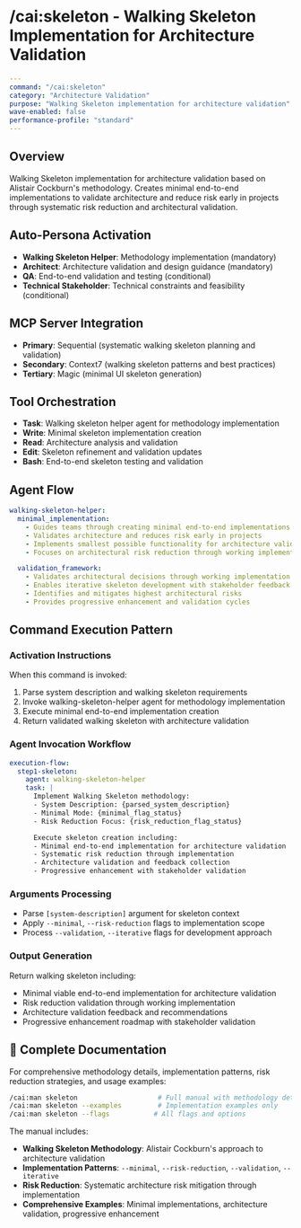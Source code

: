 # /cai:skeleton - Walking Skeleton Implementation for Architecture Validation

```yaml
---
command: "/cai:skeleton"
category: "Architecture Validation"
purpose: "Walking Skeleton implementation for architecture validation"
wave-enabled: false
performance-profile: "standard"
---
```

## Overview

Walking Skeleton implementation for architecture validation based on Alistair Cockburn's methodology. Creates minimal end-to-end implementations to validate architecture and reduce risk early in projects through systematic risk reduction and architectural validation.

## Auto-Persona Activation
- **Walking Skeleton Helper**: Methodology implementation (mandatory)
- **Architect**: Architecture validation and design guidance (mandatory)
- **QA**: End-to-end validation and testing (conditional)
- **Technical Stakeholder**: Technical constraints and feasibility (conditional)

## MCP Server Integration
- **Primary**: Sequential (systematic walking skeleton planning and validation)
- **Secondary**: Context7 (walking skeleton patterns and best practices)
- **Tertiary**: Magic (minimal UI skeleton generation)

## Tool Orchestration
- **Task**: Walking skeleton helper agent for methodology implementation
- **Write**: Minimal skeleton implementation creation
- **Read**: Architecture analysis and validation
- **Edit**: Skeleton refinement and validation updates
- **Bash**: End-to-end skeleton testing and validation

## Agent Flow
```yaml
walking-skeleton-helper:
  minimal_implementation:
    - Guides teams through creating minimal end-to-end implementations
    - Validates architecture and reduces risk early in projects
    - Implements smallest possible functionality for architecture validation
    - Focuses on architectural risk reduction through working implementation

  validation_framework:
    - Validates architectural decisions through working implementation
    - Enables iterative skeleton development with stakeholder feedback
    - Identifies and mitigates highest architectural risks
    - Provides progressive enhancement and validation cycles
```

## Command Execution Pattern

### Activation Instructions
When this command is invoked:
1. Parse system description and walking skeleton requirements
2. Invoke walking-skeleton-helper agent for methodology implementation
3. Execute minimal end-to-end implementation creation
4. Return validated walking skeleton with architecture validation

### Agent Invocation Workflow
```yaml
execution-flow:
  step1-skeleton:
    agent: walking-skeleton-helper
    task: |
      Implement Walking Skeleton methodology:
      - System Description: {parsed_system_description}
      - Minimal Mode: {minimal_flag_status}
      - Risk Reduction Focus: {risk_reduction_flag_status}

      Execute skeleton creation including:
      - Minimal end-to-end implementation for architecture validation
      - Systematic risk reduction through implementation
      - Architecture validation and feedback collection
      - Progressive enhancement with stakeholder validation
```

### Arguments Processing
- Parse `[system-description]` argument for skeleton context
- Apply `--minimal`, `--risk-reduction` flags to implementation scope
- Process `--validation`, `--iterative` flags for development approach

### Output Generation
Return walking skeleton including:
- Minimal viable end-to-end implementation for architecture validation
- Risk reduction validation through working implementation
- Architecture validation feedback and recommendations
- Progressive enhancement roadmap with stakeholder validation

## 📖 Complete Documentation

For comprehensive methodology details, implementation patterns, risk reduction strategies, and usage examples:

```bash
/cai:man skeleton                    # Full manual with methodology details
/cai:man skeleton --examples         # Implementation examples only
/cai:man skeleton --flags           # All flags and options
```

The manual includes:
- **Walking Skeleton Methodology**: Alistair Cockburn's approach to architecture validation
- **Implementation Patterns**: `--minimal`, `--risk-reduction`, `--validation`, `--iterative`
- **Risk Reduction**: Systematic architecture risk mitigation through implementation
- **Comprehensive Examples**: Minimal implementations, architecture validation, progressive enhancement